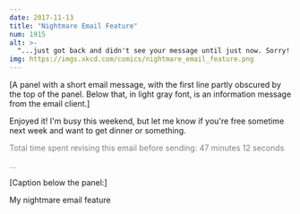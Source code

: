 ```yaml
---
date: 2017-11-13
title: "Nightmare Email Feature"
num: 1915
alt: >-
  "...just got back and didn't see your message until just now. Sorry! -- TIME THIS MESSAGE SAT HALF-FINISHED IN DRAFTS FOLDER: 3 days, 2 hours, 45 minutes."
img: https://imgs.xkcd.com/comics/nightmare_email_feature.png
---
```

[A panel with a short email message, with the first line partly obscured by the top of the panel. Below that, in light gray font, is an information message from the email client.]

Enjoyed it! I'm busy this weekend, but let me know if you're free sometime next week and want to get dinner or something.

<span style="color:gray">Total time spent revising this email before sending: 47 minutes 12 seconds</span>

<span style="color:gray">...</span>

[Caption below the panel:]

My nightmare email feature